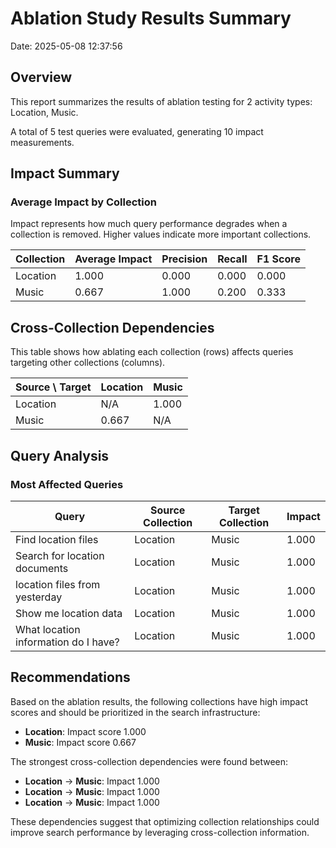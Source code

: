 # Ablation Study Results Summary
Date: 2025-05-08 12:37:56
## Overview
This report summarizes the results of ablation testing for 2 activity types: Location, Music.

A total of 5 test queries were evaluated, generating 10 impact measurements.
## Impact Summary
### Average Impact by Collection
Impact represents how much query performance degrades when a collection is removed.
Higher values indicate more important collections.

| Collection | Average Impact | Precision | Recall | F1 Score |
|------------|---------------|-----------|--------|----------|
| Location | 1.000 | 0.000 | 0.000 | 0.000 |
| Music | 0.667 | 1.000 | 0.200 | 0.333 |

## Cross-Collection Dependencies
This table shows how ablating each collection (rows) affects queries targeting other collections (columns).

| Source \ Target | Location | Music |
|---------------|---------------|---------------|
| Location | N/A | 1.000 |
| Music | 0.667 | N/A |

## Query Analysis
### Most Affected Queries
| Query | Source Collection | Target Collection | Impact |
|-------|-------------------|-------------------|--------|
| Find location files | Location | Music | 1.000 |
| Search for location documents | Location | Music | 1.000 |
| location files from yesterday | Location | Music | 1.000 |
| Show me location data | Location | Music | 1.000 |
| What location information do I have? | Location | Music | 1.000 |

## Recommendations
Based on the ablation results, the following collections have high impact scores and should be prioritized in the search infrastructure:

- **Location**: Impact score 1.000
- **Music**: Impact score 0.667

The strongest cross-collection dependencies were found between:

- **Location** → **Music**: Impact 1.000
- **Location** → **Music**: Impact 1.000
- **Location** → **Music**: Impact 1.000

These dependencies suggest that optimizing collection relationships could improve search performance by leveraging cross-collection information.
